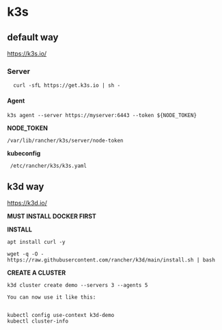 #  k3s




##  default way
https://k3s.io/

###  Server 

```
  curl -sfL https://get.k3s.io | sh -
```
####  Agent

```
k3s agent --server https://myserver:6443 --token ${NODE_TOKEN}
```

**NODE_TOKEN**
```
/var/lib/rancher/k3s/server/node-token
```

**kubeconfig**

```
 /etc/rancher/k3s/k3s.yaml
```




##  k3d way

https://k3d.io/

**MUST INSTALL DOCKER FIRST**

**INSTALL**
```
apt install curl -y

wget -q -O - https://raw.githubusercontent.com/rancher/k3d/main/install.sh | bash
```



**CREATE A CLUSTER**

```
k3d cluster create demo --servers 3 --agents 5 
```


```
You can now use it like this:


kubectl config use-context k3d-demo
kubectl cluster-info
```

